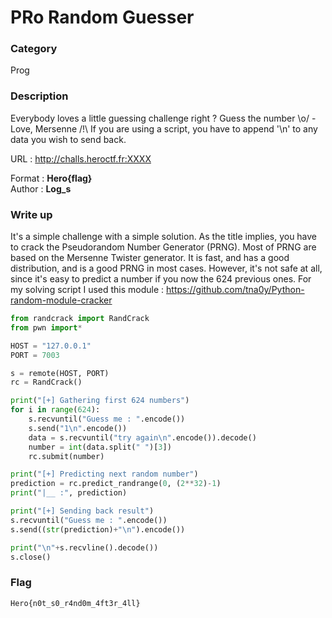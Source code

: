 # PRo Random Guesser

### Category

Prog

### Description

Everybody loves a little guessing challenge right ? Guess the number \o/
    - Love, Mersenne
/!\ If you are using a script, you have to append '\n' to any data you wish to send back.

URL : http://challs.heroctf.fr:XXXX

Format : **Hero{flag}**<br>
Author : **Log_s**

### Write up

It's a simple challenge with a simple solution. As the title implies, you have to crack the Pseudorandom Number Generator (PRNG). Most of PRNG are based on the Mersenne Twister generator. It is fast, and has a good distribution, and is a good PRNG in most cases. However, it's not safe at all, since it's easy to predict a number if you now the 624 previous ones.
For my solving script I used this module : https://github.com/tna0y/Python-random-module-cracker

```python
from randcrack import RandCrack
from pwn import*

HOST = "127.0.0.1"
PORT = 7003

s = remote(HOST, PORT)
rc = RandCrack()

print("[+] Gathering first 624 numbers")
for i in range(624):
    s.recvuntil("Guess me : ".encode())
    s.send("1\n".encode())
    data = s.recvuntil("try again\n".encode()).decode()
    number = int(data.split(" ")[3])
    rc.submit(number)

print("[+] Predicting next random number")
prediction = rc.predict_randrange(0, (2**32)-1)
print("|__ :", prediction)

print("[+] Sending back result")
s.recvuntil("Guess me : ".encode())
s.send((str(prediction)+"\n").encode())

print("\n"+s.recvline().decode())
s.close()
```

### Flag

```Hero{n0t_s0_r4nd0m_4ft3r_4ll}```

